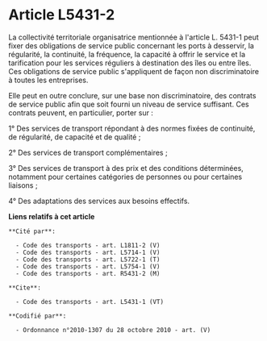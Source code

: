 # Article L5431-2

La collectivité territoriale organisatrice mentionnée à l'article L. 5431-1 peut fixer des obligations de service public
concernant les ports à desservir, la régularité, la continuité, la fréquence, la capacité à offrir le service et la
tarification pour les services réguliers à destination des îles ou entre îles. Ces obligations de service public s'appliquent
de façon non discriminatoire à toutes les entreprises. 

Elle peut en outre conclure, sur une base non discriminatoire, des contrats de service public afin que soit fourni un niveau
de service suffisant. Ces contrats peuvent, en particulier, porter sur : 

1° Des services de transport répondant à des normes fixées de continuité, de régularité, de capacité et de qualité ; 

2° Des services de transport complémentaires ; 

3° Des services de transport à des prix et des conditions déterminées, notamment pour certaines catégories de personnes ou
pour certaines liaisons ; 

4° Des adaptations des services aux besoins effectifs.

**Liens relatifs à cet article**

	**Cité par**:

	  - Code des transports - art. L1811-2 (V)
	  - Code des transports - art. L5714-1 (V)
	  - Code des transports - art. L5722-1 (T)
	  - Code des transports - art. L5754-1 (V)
	  - Code des transports - art. R5431-2 (M)

	**Cite**:

	  - Code des transports - art. L5431-1 (VT)

	**Codifié par**:

	  - Ordonnance n°2010-1307 du 28 octobre 2010 - art. (V)

